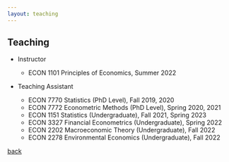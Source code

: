 ```yaml
---
layout: teaching
---
```


## Teaching

- Instructor
  - ECON 1101 Principles of Economics, Summer 2022

- Teaching Assistant
  - ECON 7770 Statistics (PhD Level), Fall 2019, 2020
  - ECON 7772 Econometric Methods (PhD Level), Spring 2020, 2021
  - ECON 1151 Statistics (Undergraduate), Fall 2021, Spring 2023
  - ECON 3327 Financial Econometrics (Undergraduate), Spring 2022
  - ECON 2202 Macroeconomic Theory (Undergraduate), Fall 2022
  - ECON 2278 Environmental Economics (Undergraduate), Fall 2022


[back](./)
